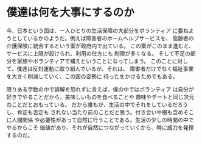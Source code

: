 # 僕達は何を大事にするのか

今、日本という国は、一人ひとりの生活保障の大部分をボランティア
に委ねようとしているかのようだ。例えば障害者のホームヘルプサービスを、
高齢者の介護保険に統合するという案が政府内で出ている。
この案がこのまま進むと、サービスに上限が設けられ、利用の仕方にも
制限が多くなる。
そして不足の部分を家族やボランティアで補えということになってしまう。
このことに対して、僕達は反対運動に取り組んでいるが、それは、
障害者だけでなく福祉事業を大きく削減していく、この国の姿勢に
待ったをかけるためでもある。

限りある字数の中で誤解を恐れずに言えば、僕の中ではボランティア
は自分が好きでやることだから。美味しいものを食べることや
趣味やデートと同じ次元のことだとおもっている。
だから誰もが、生活の中でそれをしているだろうし、肯定も否定も
されない当たり前のことだと思う。付き合いや柵も含めそこに人間関係
や必要性があって自然に行うことである。生活の少しの時間の中でやるからこそ
価値があり、それが自然につながっていくから、時に威力を発揮するのだ。

